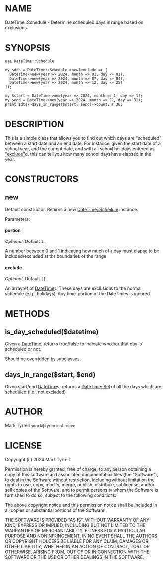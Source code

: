 # NAME

DateTime::Schedule - Determine scheduled days in range based on exclusions

# SYNOPSIS

    use DateTime::Schedule;

    my $dts = DateTime::Schedule->new(exclude => [
      DateTime->new(year => 2024, month => 01, day => 01),
      DateTime->new(year => 2024, month => 07, day => 04),
      DateTime->new(year => 2024, month => 12, day => 25)
    ]);

    my $start = DateTime->new(year => 2024, month => 1, day => 1);
    my $end = DateTime->new(year => 2024, month => 12, day => 31);
    print $dts->days_in_range($start, $end)->count; # 363

# DESCRIPTION

This is a simple class that allows you to find out which days are "scheduled"
between a start date and an end date. For instance, given the start date of a
school year, and the current date, and with all school holidays entered as 
["exclude"](#exclude)d, this can tell you how many school days have elapsed in the year.

# CONSTRUCTORS

## new

Default constructor. Returns a new [DateTime::Schedule](https://metacpan.org/pod/DateTime%3A%3ASchedule) instance.

Parameters:

#### portion

_Optional_. Default `1`.

A number between 0 and 1 indicating how much of a day must elapse to be
included/excluded at the boundaries of the range.

#### exclude

_Optional_. Default `[]`

An arrayref of [DateTime](https://metacpan.org/pod/DateTime)s. These days are exclusions to the normal schedule
(e.g., holidays). Any time-portion of the DateTimes is ignored.

# METHODS

## is\_day\_scheduled($datetime)

Given a [DateTime](https://metacpan.org/pod/DateTime), returns true/false to indicate whether that day is 
scheduled or not. 

Should be overridden by subclasses.

## days\_in\_range($start, $end)

Given start/end [DateTime](https://metacpan.org/pod/DateTime)s, returns a [DateTime::Set](https://metacpan.org/pod/DateTime%3A%3ASet) of all the days which
are scheduled (i.e., not excluded)

# AUTHOR

Mark Tyrrell `<mark@tyrrminal.dev>`

# LICENSE

Copyright (c) 2024 Mark Tyrrell

Permission is hereby granted, free of charge, to any person obtaining a copy
of this software and associated documentation files (the "Software"), to deal
in the Software without restriction, including without limitation the rights
to use, copy, modify, merge, publish, distribute, sublicense, and/or sell
copies of the Software, and to permit persons to whom the Software is
furnished to do so, subject to the following conditions:

The above copyright notice and this permission notice shall be included in all
copies or substantial portions of the Software.

THE SOFTWARE IS PROVIDED "AS IS", WITHOUT WARRANTY OF ANY KIND, EXPRESS OR
IMPLIED, INCLUDING BUT NOT LIMITED TO THE WARRANTIES OF MERCHANTABILITY,
FITNESS FOR A PARTICULAR PURPOSE AND NONINFRINGEMENT. IN NO EVENT SHALL THE
AUTHORS OR COPYRIGHT HOLDERS BE LIABLE FOR ANY CLAIM, DAMAGES OR OTHER
LIABILITY, WHETHER IN AN ACTION OF CONTRACT, TORT OR OTHERWISE, ARISING FROM,
OUT OF OR IN CONNECTION WITH THE SOFTWARE OR THE USE OR OTHER DEALINGS IN THE
SOFTWARE.
